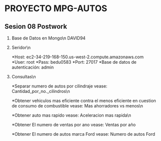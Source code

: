 # PROYECTO MPG-AUTOS
## Sesion 08 Postwork

1. Base de Datos en Mongo\n
   DAVID94

2. Seridor\n

   *Host:  ec2-34-219-168-150.us-west-2.compute.amazonaws.com
   *User: root
   *Pass: bedu0583
   *Port: 27017
   *Base de datos de autenticación: admin

3. Consultas\n

   *Separar numero de autos por cilindraje
   vease: Cantidad_por_no._cilindros\n

   *Obtener vehiculos mas eficiente contra el menos eficiente en cuestion de consumo de combustible
   vease: Mas ahorradores vs menos\n

   *Obtener auto mas rapido
   vease: Aceleracion mas rapida\n

   *Obtener El numero de ventas por ano
   vease: Ventas por año

   *Obtener El numero de autos marca Ford
   vease: Numero de autos Ford
   